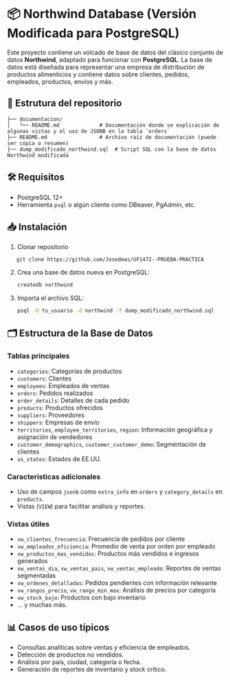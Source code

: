 
# 📦 Northwind Database (Versión Modificada para PostgreSQL)

Este proyecto contiene un volcado de base de datos del clásico conjunto de datos **Northwind**, adaptado para funcionar con **PostgreSQL**. La base de datos está diseñada para representar una empresa de distribución de productos alimenticios y contiene datos sobre clientes, pedidos, empleados, productos, envíos y más.

##  📁 Estrutura del repositorio
```
├── documentacion/
│   └── README.md             # Documentación donde se explicación de algunas vistas y el uso de JSONB en la tabla `orders`
├── README.md                 # Archivo raíz de documentación (puede ser copia o resumen)
├── dump_modificado_northwind.sql  # Script SQL con la base de datos Northwind modificada
```
## 🛠 Requisitos

- PostgreSQL 12+
- Herramienta `psql` o algún cliente como DBeaver, PgAdmin, etc.

## 📥 Instalación

1. Clonar repositorio
```
   git clone https://github.com/Josedmas/UF1472--PRUEBA-PRACTICA
```

2. Crea una base de datos nueva en PostgreSQL:
   ```bash
   createdb northwind
   ```

2. Importa el archivo SQL:
   ```bash
   psql -U tu_usuario -d northwind -f dump_modificado_northwind.sql
   ```

## 🗂 Estructura de la Base de Datos

### Tablas principales

- `categories`: Categorías de productos
- `customers`: Clientes
- `employees`: Empleados de ventas
- `orders`: Pedidos realizados
- `order_details`: Detalles de cada pedido
- `products`: Productos ofrecidos
- `suppliers`: Proveedores
- `shippers`: Empresas de envío
- `territories`, `employee_territories`, `region`: Información geográfica y asignación de vendedores
- `customer_demographics`, `customer_customer_demo`: Segmentación de clientes
- `us_states`: Estados de EE.UU.

### Características adicionales

- Uso de campos `jsonb` como `extra_info` en `orders` y `category_details` en `products`.
- Vistas (`VIEW`) para facilitar análisis y reportes.

### Vistas útiles

- `vw_clientes_frecuencia`: Frecuencia de pedidos por cliente
- `vw_empleados_eficiencia`: Promedio de venta por orden por empleado
- `vw_productos_mas_vendidos`: Productos más vendidos e ingresos generados
- `vw_ventas_dia`, `vw_ventas_pais`, `vw_ventas_empleado`: Reportes de ventas segmentadas
- `vw_ordenes_detalladas`: Pedidos pendientes con información relevante
- `vw_rangos_precio`, `vw_rango_min_max`: Análisis de precios por categoría
- `vw_stock_bajo`: Productos con bajo inventario
- ... y muchas más.

## 📊 Casos de uso típicos

- Consultas analíticas sobre ventas y eficiencia de empleados.
- Detección de productos no vendidos.
- Análisis por país, ciudad, categoría o fecha.
- Generación de reportes de inventario y stock crítico.

